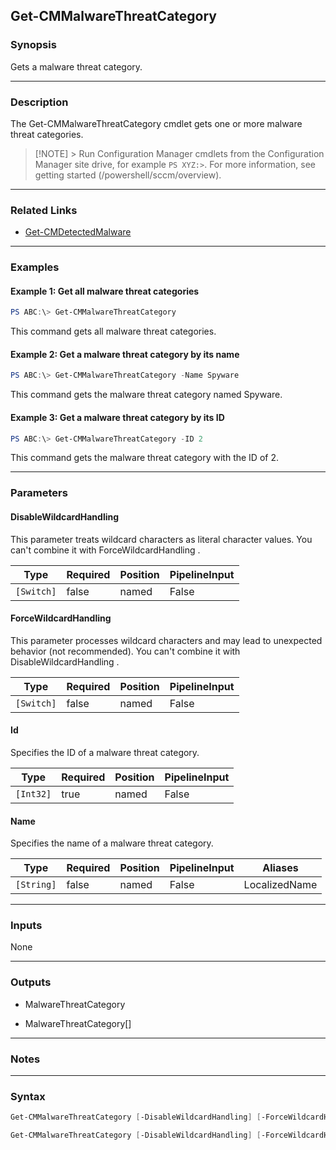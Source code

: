 Get-CMMalwareThreatCategory
---------------------------




### Synopsis
Gets a malware threat category.



---


### Description

The Get-CMMalwareThreatCategory cmdlet gets one or more malware threat categories.



> [!NOTE] > Run Configuration Manager cmdlets from the Configuration Manager site drive, for example `PS XYZ:>`. For more information, see getting started (/powershell/sccm/overview).



---


### Related Links
* [Get-CMDetectedMalware](Get-CMDetectedMalware)





---


### Examples
#### Example 1: Get all malware threat categories
```PowerShell
PS ABC:\> Get-CMMalwareThreatCategory
```
This command gets all malware threat categories.
#### Example 2: Get a malware threat category by its name
```PowerShell
PS ABC:\> Get-CMMalwareThreatCategory -Name Spyware
```
This command gets the malware threat category named Spyware.
#### Example 3: Get a malware threat category by its ID
```PowerShell
PS ABC:\> Get-CMMalwareThreatCategory -ID 2
```
This command gets the malware threat category with the ID of 2.


---


### Parameters
#### **DisableWildcardHandling**

This parameter treats wildcard characters as literal character values. You can't combine it with ForceWildcardHandling .






|Type      |Required|Position|PipelineInput|
|----------|--------|--------|-------------|
|`[Switch]`|false   |named   |False        |



#### **ForceWildcardHandling**

This parameter processes wildcard characters and may lead to unexpected behavior (not recommended). You can't combine it with DisableWildcardHandling .






|Type      |Required|Position|PipelineInput|
|----------|--------|--------|-------------|
|`[Switch]`|false   |named   |False        |



#### **Id**

Specifies the ID of a malware threat category.






|Type     |Required|Position|PipelineInput|
|---------|--------|--------|-------------|
|`[Int32]`|true    |named   |False        |



#### **Name**

Specifies the name of a malware threat category.






|Type      |Required|Position|PipelineInput|Aliases      |
|----------|--------|--------|-------------|-------------|
|`[String]`|false   |named   |False        |LocalizedName|





---


### Inputs
None





---


### Outputs
* MalwareThreatCategory


* MalwareThreatCategory[]






---


### Notes




---


### Syntax
```PowerShell
Get-CMMalwareThreatCategory [-DisableWildcardHandling] [-ForceWildcardHandling] -Id <Int32> [<CommonParameters>]
```
```PowerShell
Get-CMMalwareThreatCategory [-DisableWildcardHandling] [-ForceWildcardHandling] [-Name <String>] [<CommonParameters>]
```
